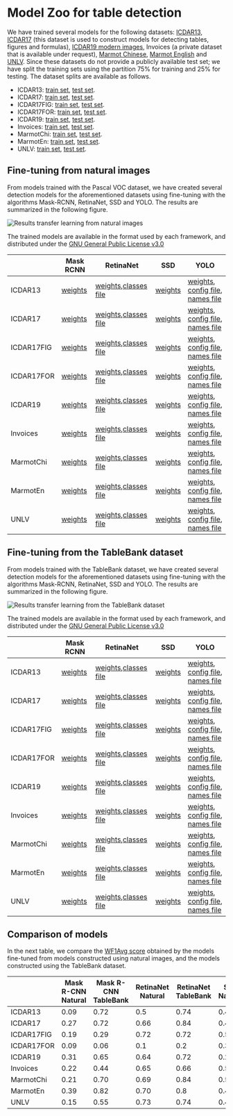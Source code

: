# Model Zoo for table detection

We have trained several models for the following datasets: [ICDAR13](http://www.tamirhassan.com/html/competition.html), [ICDAR17](http://u-pat.org/ICDAR2017/program_competitions.php) (this dataset is used to construct models for detecting tables, figures and formulas), [ICDAR19 modern images](http://sac.founderit.com/), Invoices (a private dataset that is available under request), [Marmot Chinese](http://www.icst.pku.edu.cn/cpdp/sjzy/index.htm), [Marmot English](http://www.icst.pku.edu.cn/cpdp/sjzy/index.htm) and [UNLV](https://dl.acm.org/citation.cfm?id=1815345). Since these datasets do not provide a publicly available test set; we have split the training sets using the partition 75% for training and 25% for testing. The dataset splits are available as follows. 


- ICDAR13: [train set](splits/icdar13-train.txt), [test set](splits/icdar13-test.txt).
- ICDAR17: [train set](splits/icdar17-train.txt), [test set](splits/icdar17-test.txt).
- ICDAR17FIG: [train set](splits/icdar17-train.txt), [test set](splits/icdar17-test.txt).
- ICDAR17FOR: [train set](splits/icdar17-train.txt), [test set](splits/icdar17-test.txt).
- ICDAR19: [train set](splits/icdar19-train.txt), [test set](splits/icdar19-test.txt).
- Invoices: [train set](splits/invoices-train.txt), [test set](splits/invoices-test.txt).
- MarmotChi: [train set](splits/marmotChi-train.txt), [test set](splits/marmotChi-test.txt).
- MarmotEn: [train set](splits/marmotEn-train.txt), [test set](splits/marmotEn-test.txt).
- UNLV: [train set](splits/unlv-train.txt), [test set](splits/unlv-test.txt).

## Fine-tuning from natural images

From models trained with the Pascal VOC dataset, we have created several detection models for the aforementioned datasets using fine-tuning with the algorithms Mask-RCNN, RetinaNet, SSD and YOLO. The results are summarized in the following figure.

![Results transfer learning from natural images](images/das.png)

The trained models are available in the format used by each framework, and distributed under the [GNU General Public License v3.0](https://www.gnu.org/licenses/gpl-3.0.html)

|| Mask RCNN|RetinaNet|SSD|YOLO|
|----------|----------|----------|----------|----------|
|ICDAR13| [weights](https://unirioja-my.sharepoint.com/:u:/g/personal/cedomin_unirioja_es/EZt0ccT1fxZMhuUzEMP8ZtIBBZMuLHGbvv09vwnn_1hT-A?e=rgshQh)|[weights](https://unirioja-my.sharepoint.com/:u:/g/personal/cedomin_unirioja_es/ETENKY4y9jZKv3dEC-WHlnYBGCP8oUhEzxwZZF9SiJ18jQ?e=wXi696),[classes file](https://raw.githubusercontent.com/holms-ur/fine-tuning/master/code/retinanet/retinanet_classes.csv)| [weights](https://unirioja-my.sharepoint.com/:u:/g/personal/cedomin_unirioja_es/EelJCZ8UY1dAokqj8d0ZGXkBibwrbzb0L_rOdav0F_RPig?e=vYYUcS) |  [weights](https://unirioja-my.sharepoint.com/:u:/g/personal/cedomin_unirioja_es/EU0QwvNmCEtGlu4JSbAP9gQBsR9KIjxQJJLIML6cDy380A?e=L2KNyY), [config file](https://raw.githubusercontent.com/holms-ur/fine-tuning/master/code/yolo/tablasFinaltest416320.cfg), [names file](https://raw.githubusercontent.com/holms-ur/fine-tuning/master/code/yolo/vocTablas.names)|
|ICDAR17| [weights](https://unirioja-my.sharepoint.com/:u:/g/personal/cedomin_unirioja_es/EcyXbl6Ru4tCiZU7PjS9vjsBzP8NNsVrGge8k6hUv7M3FQ?e=YP09Ty)|[weights](https://unirioja-my.sharepoint.com/:u:/g/personal/cedomin_unirioja_es/EfuX-LOhZMRFh1ANtYwcCjsBkOiFQbTzHXnoSb1U265YHw?e=0RghNs),[classes file](https://raw.githubusercontent.com/holms-ur/fine-tuning/master/code/retinanet/retinanet_classes.csv)| [weights](https://unirioja-my.sharepoint.com/:u:/g/personal/cedomin_unirioja_es/EY5sQ97FcalFjxtIYLGuWQkBMkVKtg7kWczqw0XEXAyMig?e=X6SeFw) |  [weights](https://unirioja-my.sharepoint.com/:u:/g/personal/cedomin_unirioja_es/ETMmVrsbVcdGse4R-fOhkocBzJjrIMzaxgn_ovzm7dRteQ?e=k0Okzg), [config file](https://raw.githubusercontent.com/holms-ur/fine-tuning/master/code/yolo/tablasFinaltest416320.cfg), [names file](https://raw.githubusercontent.com/holms-ur/fine-tuning/master/code/yolo/vocTablas.names)|
|ICDAR17FIG| [weights](https://unirioja-my.sharepoint.com/:u:/g/personal/cedomin_unirioja_es/EQnk2KcywL9LhMLEXiWf8PwBEh0wm1aWrZ9siANd0RSbGA?e=1U3Il5)|[weights](https://unirioja-my.sharepoint.com/:u:/g/personal/cedomin_unirioja_es/EQ6kc_ShScNBhfITZldWKmwBjVbYVRWKPN8Zr4U8Z6n2VQ?e=bqcDKS),[classes file](https://raw.githubusercontent.com/holms-ur/fine-tuning/master/code/retinanet/retinanet_classes.csv)| [weights](https://unirioja-my.sharepoint.com/:u:/g/personal/cedomin_unirioja_es/ETarswoK1plDhugNIujdcZoBGp_LaH1lJZnZ7FNA9AY-YQ?e=9QlmwO) |  [weights](https://unirioja-my.sharepoint.com/:u:/g/personal/cedomin_unirioja_es/Eeg-oEPdxl5PuQyjqNedGpMBaYLryQSPZp9HOO6S8acqaQ?e=vVHTsf), [config file](https://raw.githubusercontent.com/holms-ur/fine-tuning/master/code/yolo/tablasFinaltest416320.cfg), [names file](https://raw.githubusercontent.com/holms-ur/fine-tuning/master/code/yolo/vocTablas.names)|
|ICDAR17FOR| [weights](https://unirioja-my.sharepoint.com/:u:/g/personal/cedomin_unirioja_es/EfPGOG8UbEFKrREAnUt7rDkB36nQ-klPAIqD8kb_daV6fQ?e=LGhL0b)|[weights](https://unirioja-my.sharepoint.com/:u:/g/personal/cedomin_unirioja_es/EUfxS7ZwTAtIthw5kS08ffIB4vOFiXagDqfHSRLVBhlzxw?e=9t2O40),[classes file](https://raw.githubusercontent.com/holms-ur/fine-tuning/master/code/retinanet/retinanet_classes.csv)| [weights](https://unirioja-my.sharepoint.com/:u:/g/personal/cedomin_unirioja_es/EV8Qq-r3pWdFsDZhXGeCG1EBwiwZNAZ7SOi2gf3CMmxqhw?e=dfTmYa) |  [weights](https://unirioja-my.sharepoint.com/:u:/g/personal/cedomin_unirioja_es/EX004aBDx0ZGsM4QfX9PoCsBzPddsr38A8A3mIGpSiROLw?e=xWwbFg), [config file](https://raw.githubusercontent.com/holms-ur/fine-tuning/master/code/yolo/tablasFinaltest416320.cfg), [names file](https://raw.githubusercontent.com/holms-ur/fine-tuning/master/code/yolo/vocTablas.names)|
|ICDAR19| [weights](https://unirioja-my.sharepoint.com/:u:/g/personal/cedomin_unirioja_es/ES4DpTRJWs9Ek0v0xMbymOoBNEOPceFsqQs5L9upko6kaA?e=G6UB7p)|[weights](https://unirioja-my.sharepoint.com/:u:/g/personal/cedomin_unirioja_es/EdSHJsnKliZBuXJ-IEsLFmwBkU9dHMewEgOMbLxw0w575w?e=3dKzmn),[classes file](https://raw.githubusercontent.com/holms-ur/fine-tuning/master/code/retinanet/retinanet_classes.csv)| [weights](https://unirioja-my.sharepoint.com/:u:/g/personal/cedomin_unirioja_es/EVvuNHa7amlHk5O_CvVaHu8BFwv1sfXI31qxIOoTJTpmzw?e=bCrRjR) |  [weights](https://unirioja-my.sharepoint.com/:u:/g/personal/cedomin_unirioja_es/EbsrF7aC4ytPnZZaV95TWj4B1AOCqsB9nVLBgLDvZt3Lsg?e=ZRZq1d), [config file](https://raw.githubusercontent.com/holms-ur/fine-tuning/master/code/yolo/tablasFinaltest416320.cfg), [names file](https://raw.githubusercontent.com/holms-ur/fine-tuning/master/code/yolo/vocTablas.names)|
|Invoices| [weights](https://unirioja-my.sharepoint.com/:u:/g/personal/cedomin_unirioja_es/ESe1F8OygqxHrzAKlYF0AmUBMauBGsgvxnzyiCIG-yVPKQ?e=80LarN)|[weights](https://unirioja-my.sharepoint.com/:u:/g/personal/cedomin_unirioja_es/EcZ4vdhqm1lHjDi6okTWbEkBTVoZN-6VTlMF6jr9TEF0qw?e=vWWsHs),[classes file](https://raw.githubusercontent.com/holms-ur/fine-tuning/master/code/retinanet/retinanet_classes.csv)| [weights](https://unirioja-my.sharepoint.com/:u:/g/personal/cedomin_unirioja_es/ER20e6yv2T1LkImbu_L2-p0BO6O9LDHv4om7Tp0CDve2ZA?e=neBXoe) |  [weights](https://unirioja-my.sharepoint.com/:u:/g/personal/cedomin_unirioja_es/EVqiaX3VgVZLmTbUBe0kRbQBCf0r1peyo5d_8k3YYJg3FQ?e=R6ZGA3), [config file](https://raw.githubusercontent.com/holms-ur/fine-tuning/master/code/yolo/tablasFinaltest416320.cfg), [names file](https://raw.githubusercontent.com/holms-ur/fine-tuning/master/code/yolo/vocTablas.names)|
|MarmotChi| [weights](https://unirioja-my.sharepoint.com/:u:/g/personal/cedomin_unirioja_es/Ea0TLm8LMwRNnTZ-FXRhnY0B76O3-xMPL96mF_MSc_q9ew?e=kbKhys)|[weights](https://unirioja-my.sharepoint.com/:u:/g/personal/cedomin_unirioja_es/ERIcHRYk3bJFgPziH3WhvVwBO_-xx-HdNUwfmiv2S45A-A?e=1bzjp3),[classes file](https://raw.githubusercontent.com/holms-ur/fine-tuning/master/code/retinanet/retinanet_classes.csv)| [weights](https://unirioja-my.sharepoint.com/:u:/g/personal/cedomin_unirioja_es/ERBbJ6TX_KlGkBhryc7fqAEBaGdFVyc62cHrswMC7mCL7g?e=sPI2vT) |  [weights](https://unirioja-my.sharepoint.com/:u:/g/personal/cedomin_unirioja_es/EeypoDUR2TxPqKoymbZJxNsBYwocn1F_cTikDXKBk1iKhg?e=ET6CAV), [config file](https://raw.githubusercontent.com/holms-ur/fine-tuning/master/code/yolo/tablasFinaltest416320.cfg), [names file](https://raw.githubusercontent.com/holms-ur/fine-tuning/master/code/yolo/vocTablas.names)|
|MarmotEn| [weights](https://unirioja-my.sharepoint.com/:u:/g/personal/cedomin_unirioja_es/EUodMOOCQZlEs0xzV3j6zd0BiuxOM-Z4uU5OspdoFF1mZA?e=SwEnyB)|[weights](https://unirioja-my.sharepoint.com/:u:/g/personal/cedomin_unirioja_es/Edi3QTUsUh1GpFUu3DV1KrYBZUCBheGymXDrQKyG7FdZmA?e=NPa4Pt),[classes file](https://raw.githubusercontent.com/holms-ur/fine-tuning/master/code/retinanet/retinanet_classes.csv)| [weights](https://unirioja-my.sharepoint.com/:u:/g/personal/cedomin_unirioja_es/ETH5QCMa_aBKsjxl9uz4PvoBAi3UB8ST9cC8ub6CjEQ7Ig?e=KjR1Cm) |  [weights](https://unirioja-my.sharepoint.com/:u:/g/personal/cedomin_unirioja_es/EXq35-moQl1MoM_PM5VuJE4BLjeXAET7mXfGmUNIRtmiVg?e=asCckz), [config file](https://raw.githubusercontent.com/holms-ur/fine-tuning/master/code/yolo/tablasFinaltest416320.cfg), [names file](https://raw.githubusercontent.com/holms-ur/fine-tuning/master/code/yolo/vocTablas.names)|
|UNLV| [weights](https://unirioja-my.sharepoint.com/:u:/g/personal/cedomin_unirioja_es/ERNBdsLqIplJsJsETytzkQ8B0RnkxtPNIu5CMmH_TC6RUQ?e=NIuW5J)|[weights](https://unirioja-my.sharepoint.com/:u:/g/personal/cedomin_unirioja_es/ETft6nXCka1LppxRVmkXjhgBFx0e7UkTdJWigxnbox4MFQ?e=D9lrHP),[classes file](https://raw.githubusercontent.com/holms-ur/fine-tuning/master/code/retinanet/retinanet_classes.csv)| [weights](https://unirioja-my.sharepoint.com/:u:/g/personal/cedomin_unirioja_es/EelAgmqunwZLi8uylh666CwBH4XiqNpJPCDG1RgYjvaIRA?e=OsQ824) |  [weights](https://unirioja-my.sharepoint.com/:u:/g/personal/cedomin_unirioja_es/EVA4H2k4O4ZDvO-SlYE5l0wBS0L_7_KOXNI9_RmVQvcQfw?e=5dGGZS), [config file](https://raw.githubusercontent.com/holms-ur/fine-tuning/master/code/yolo/tablasFinaltest416320.cfg), [names file](https://raw.githubusercontent.com/holms-ur/fine-tuning/master/code/yolo/vocTablas.names)|


## Fine-tuning from the TableBank dataset

From models trained with the TableBank dataset, we have created several detection models for the aforementioned datasets using fine-tuning with the algorithms Mask-RCNN, RetinaNet, SSD and YOLO. The results are summarized in the following figure.

![Results transfer learning from the TableBank dataset](images/dasTrans.png)

The trained models are available in the format used by each framework, and distributed under the [GNU General Public License v3.0](https://www.gnu.org/licenses/gpl-3.0.html)

|| Mask RCNN|RetinaNet|SSD|YOLO|
|----------|----------|----------|----------|----------|
|ICDAR13| [weights](https://unirioja-my.sharepoint.com/:u:/g/personal/cedomin_unirioja_es/EW6r_5Pkp8VLql9yITI0hSUBfE-Ht6yLH746g0LcN3emyg?e=UYHr6d)|[weights](https://unirioja-my.sharepoint.com/:u:/g/personal/cedomin_unirioja_es/EWNyYcH_QhpGhNXhA8F608oBnwAFmFO2uRhY7dA5DzgAQw?e=evMw0i),[classes file](https://raw.githubusercontent.com/holms-ur/fine-tuning/master/code/retinanet/retinanet_classes.csv)| [weights](https://unirioja-my.sharepoint.com/:u:/g/personal/cedomin_unirioja_es/EV7aob0jsnFCtHia0uc_eNYBzcMZk9wu8wrbXfLqxuVAvQ?e=713cWz) |  [weights](https://unirioja-my.sharepoint.com/:u:/g/personal/cedomin_unirioja_es/EU2UHSi2X7ZHhUgkWVBZmcABDSbzxBL-cdXijp47gbrfLw?e=mXYm7i), [config file](https://raw.githubusercontent.com/holms-ur/fine-tuning/master/code/yolo/tablasFinaltest416320.cfg), [names file](https://raw.githubusercontent.com/holms-ur/fine-tuning/master/code/yolo/vocTablas.names)|
|ICDAR17| [weights](https://unirioja-my.sharepoint.com/:u:/g/personal/cedomin_unirioja_es/Ed6Kye5WXydNq323I8v6_b4BnxANqiP7HY9P7PrSrLxqew?e=MBywNB)|[weights](https://unirioja-my.sharepoint.com/:u:/g/personal/cedomin_unirioja_es/Ea6zj5YFSGdKoikX1WB2JjUBtks4KXjEJRSrAlkGLh_sAQ?e=na1KNN),[classes file](https://raw.githubusercontent.com/holms-ur/fine-tuning/master/code/retinanet/retinanet_classes.csv)| [weights](https://unirioja-my.sharepoint.com/:u:/g/personal/cedomin_unirioja_es/EYVzMx6r3KVBmfb_sCX0cJoBzzFBiqP5J58-f7usqeEcxA?e=rukDe0) |  [weights](https://unirioja-my.sharepoint.com/:u:/g/personal/cedomin_unirioja_es/ESh0c7AYAERFo1mW0jx5UtkB9sFrOyLIbCC8ZzKM4UWtXg?e=7BC2yA), [config file](https://raw.githubusercontent.com/holms-ur/fine-tuning/master/code/yolo/tablasFinaltest416320.cfg), [names file](https://raw.githubusercontent.com/holms-ur/fine-tuning/master/code/yolo/vocTablas.names)|
|ICDAR17FIG| [weights](https://unirioja-my.sharepoint.com/:u:/g/personal/cedomin_unirioja_es/EVCNvZXvL4dLnSyFIHTv46UBhhyxeDsDT54v3IGT1sKq9g?e=svmrCD)|[weights](https://unirioja-my.sharepoint.com/:u:/g/personal/cedomin_unirioja_es/EYq7Op99i_xJi39AiLyZ3bUBKLjqon5uNsq7x3bm3SoPaw?e=NXozvP),[classes file](https://raw.githubusercontent.com/holms-ur/fine-tuning/master/code/retinanet/retinanet_classes.csv)| [weights](https://unirioja-my.sharepoint.com/:u:/g/personal/cedomin_unirioja_es/EU762V1cV3dBsz8rgfrmA-8BFkXWj5UMTzfYZQTw0yMXfw?e=AH017T) |  [weights](https://unirioja-my.sharepoint.com/:u:/g/personal/cedomin_unirioja_es/Ee-xiC8-sTxMjKiLPGT0wcQBORVUlOpjFc81Q47ow4BOQQ?e=DMjCkX), [config file](https://raw.githubusercontent.com/holms-ur/fine-tuning/master/code/yolo/tablasFinaltest416320.cfg), [names file](https://raw.githubusercontent.com/holms-ur/fine-tuning/master/code/yolo/vocTablas.names)|
|ICDAR17FOR| [weights](https://unirioja-my.sharepoint.com/:u:/g/personal/cedomin_unirioja_es/EeCnHcLNlhNMjp1b2aAyY9YBlVHmSdIDyQFSvyUWQjpvWg?e=ItMBcp)|[weights](https://unirioja-my.sharepoint.com/:u:/g/personal/cedomin_unirioja_es/EdeBMpQ0Le5OrxGBZEsIK08BBX4qEptUlaEgEF9mKs2oDQ?e=ZfOHSz),[classes file](https://raw.githubusercontent.com/holms-ur/fine-tuning/master/code/retinanet/retinanet_classes.csv)| [weights](https://unirioja-my.sharepoint.com/:u:/g/personal/cedomin_unirioja_es/EW-9tHi7DA1HuFRwOiOweXYBZmuFDArGEDfh5oIvcqvXag?e=K0UnGp) |  [weights](https://unirioja-my.sharepoint.com/:u:/g/personal/cedomin_unirioja_es/EQL6UcTvV7ZHgsiZBptIMGEB-uMPAytxpEIPdPMIFF8OMg?e=eGq4cG), [config file](https://raw.githubusercontent.com/holms-ur/fine-tuning/master/code/yolo/tablasFinaltest416320.cfg), [names file](https://raw.githubusercontent.com/holms-ur/fine-tuning/master/code/yolo/vocTablas.names)|
|ICDAR19| [weights](https://unirioja-my.sharepoint.com/:u:/g/personal/cedomin_unirioja_es/Efpn662iHlpMifFzZ3VHbBQBiXsBNuxgQIRy2--hG-gmsw?e=ZtegwB)|[weights](https://unirioja-my.sharepoint.com/:u:/g/personal/cedomin_unirioja_es/EQ_p4gwBl91NkgrMxSa8eZABM77iDm-M6UmARNQ4D_NECw?e=xzbsh1),[classes file](https://raw.githubusercontent.com/holms-ur/fine-tuning/master/code/retinanet/retinanet_classes.csv)| [weights](https://unirioja-my.sharepoint.com/:u:/g/personal/cedomin_unirioja_es/EcGBtd94dRZOnbr5ZDuJL8gBi0kyOc7LGqYXH6jTKyX5FQ?e=OfrOJf) |  [weights](https://unirioja-my.sharepoint.com/:u:/g/personal/cedomin_unirioja_es/EYatVp-EHMpErrnSifLoeBsBel1KMCapJa0N7xXa8iNOoA?e=uieJ3g), [config file](https://raw.githubusercontent.com/holms-ur/fine-tuning/master/code/yolo/tablasFinaltest416320.cfg), [names file](https://raw.githubusercontent.com/holms-ur/fine-tuning/master/code/yolo/vocTablas.names)|
|Invoices| [weights](https://unirioja-my.sharepoint.com/:u:/g/personal/cedomin_unirioja_es/EewTVVDVAGdAoyGwzSy2f3wBiUJikPmnPX_I48c2QJRvNg?e=JQ300q)|[weights](https://unirioja-my.sharepoint.com/:u:/g/personal/cedomin_unirioja_es/EVuCztrCBvJFqyAQl8IFeyIByylYou-c4wogaMfXAGNHZQ?e=IjFfIM),[classes file](https://raw.githubusercontent.com/holms-ur/fine-tuning/master/code/retinanet/retinanet_classes.csv)| [weights]() |  [weights](https://unirioja-my.sharepoint.com/:u:/g/personal/cedomin_unirioja_es/EYrBpkAnuo5FjeH52SSS4o8BjYBXDbQ62b2U43xysw2Z1A?e=yLbe9L), [config file](https://raw.githubusercontent.com/holms-ur/fine-tuning/master/code/yolo/tablasFinaltest416320.cfg), [names file](https://raw.githubusercontent.com/holms-ur/fine-tuning/master/code/yolo/vocTablas.names)|
|MarmotChi| [weights](https://unirioja-my.sharepoint.com/:u:/g/personal/cedomin_unirioja_es/EdPdxmprlGNIsqDssw9qiyAB1XxW5Ffzdhe5-r9cSMTlqg?e=dgTRqD)|[weights](https://unirioja-my.sharepoint.com/:u:/g/personal/cedomin_unirioja_es/EffRr51kAzBAkOq8dAHVK54BhXBoOJyS9twk74-EDm1tvg?e=gMeDOG),[classes file](https://raw.githubusercontent.com/holms-ur/fine-tuning/master/code/retinanet/retinanet_classes.csv)| [weights](https://unirioja-my.sharepoint.com/:u:/g/personal/cedomin_unirioja_es/ESJykgLeXIhHjTf54qqgc14BHAa_ycul_ToNMwVLS66weQ?e=doecLi) |  [weights](https://unirioja-my.sharepoint.com/:u:/g/personal/cedomin_unirioja_es/ESZGsuGCX0hCirvi1ueu62EBT_IIiHXhprKJiDIfoNXzvg?e=XIcu3a), [config file](https://raw.githubusercontent.com/holms-ur/fine-tuning/master/code/yolo/tablasFinaltest416320.cfg), [names file](https://raw.githubusercontent.com/holms-ur/fine-tuning/master/code/yolo/vocTablas.names)|
|MarmotEn| [weights](https://unirioja-my.sharepoint.com/:u:/g/personal/cedomin_unirioja_es/EfB0ofSW21tFsy8wOOWVnusBaGbhuHjpw96vTrNcdE2lpQ?e=rt8Pre)|[weights](https://unirioja-my.sharepoint.com/:u:/g/personal/cedomin_unirioja_es/EdbvWcKPM9FFjYo9Pr_tQ8wBLb3x2WTyHC-qdv0maMUwew?e=EyvhJe),[classes file](https://raw.githubusercontent.com/holms-ur/fine-tuning/master/code/retinanet/retinanet_classes.csv)| [weights](https://unirioja-my.sharepoint.com/:u:/g/personal/cedomin_unirioja_es/EWyTiUNYnMhOmZYRqeHJR8wBSgQ0h99i6HB29CVgSOvgkA?e=GLYxSj) |  [weights](https://unirioja-my.sharepoint.com/:u:/g/personal/cedomin_unirioja_es/ES_T96i_HmBLqFL3d-vBUTUBHmwN7sJY4YBhxvqk9lApHw?e=jGdx0l), [config file](https://raw.githubusercontent.com/holms-ur/fine-tuning/master/code/yolo/tablasFinaltest416320.cfg), [names file](https://raw.githubusercontent.com/holms-ur/fine-tuning/master/code/yolo/vocTablas.names)|
|UNLV| [weights](https://unirioja-my.sharepoint.com/:u:/g/personal/cedomin_unirioja_es/Eagi7PrqQTxEv3PiVZB6RxYBssrcC2kGPMVbrUkrm3nYEg?e=DzYvxy)|[weights](https://unirioja-my.sharepoint.com/:u:/g/personal/cedomin_unirioja_es/ERGZhy0kC91GrqnJd1GuhdQBka4nC3qpzolsVOCxmIHVgQ?e=Axjjna),[classes file](https://raw.githubusercontent.com/holms-ur/fine-tuning/master/code/retinanet/retinanet_classes.csv)| [weights](https://unirioja-my.sharepoint.com/:u:/g/personal/cedomin_unirioja_es/EQsdYjN32YVPlKCIeMIPR7sBawIRQnwEZPL7OHdRQv9DtA?e=i0spv8) |  [weights](https://unirioja-my.sharepoint.com/:u:/g/personal/cedomin_unirioja_es/EYFwrK7aiaVDqYHLRqy_qqABTNdoiiwibRrKPVACJYbCvw?e=G0m8qg), [config file](https://raw.githubusercontent.com/holms-ur/fine-tuning/master/code/yolo/tablasFinaltest416320.cfg), [names file](https://raw.githubusercontent.com/holms-ur/fine-tuning/master/code/yolo/vocTablas.names)|

## Comparison of models

In the next table, we compare the [WF1Avg score](http://sac.founderit.com/evaluation.html) obtained by the models fine-tuned from models constructed using natural images, and the models constructed using the TableBank dataset.

||Mask R-CNN Natural| Mask R-CNN TableBank |RetinaNet Natural| RetinaNet TableBank |SSD Natural| SSD TableBank |YOLO Natural| YOLO TableBank |
|----------|----------|----------|----------|----------|----------|----------|----------|----------|
|ICDAR13|0.09|0.72|0.5|0.74|0.4|0.52|0.50|0.66|
|ICDAR17|0.27|0.72|0.66|0.84|0.45|0.47|0.72|0.82|
|ICDAR17FIG|0.19|0.29|0.72|0.72|0.59|0.29|0.63|0.71|
|ICDAR17FOR|0.09|0.06|0.1|0.2|0.32|0.35|0.52|0.59|
|ICDAR19|0.31|0.65|0.64|0.72|0.2|0.23|0.81|0.85|
|Invoices|0.22|0.44|0.65|0.66|0.59|0.66|0.63|0.69|
|MarmotChi|0.21|0.70|0.69|0.84|0.58|0.64|0.7|0.87|
|MarmotEn|0.39|0.82|0.70|0.8|0.44|0.45|0.83|0.85|
|UNLV|0.15|0.55|0.73|0.74|0.42|0.49|0.7|0.77|
